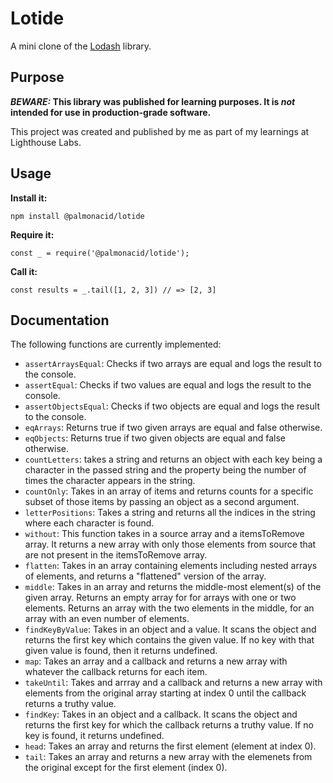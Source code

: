 # Lotide

A mini clone of the [Lodash](https://lodash.com) library.

## Purpose

**_BEWARE:_ This library was published for learning purposes. It is _not_ intended for use in production-grade software.**

This project was created and published by me as part of my learnings at Lighthouse Labs.

## Usage

**Install it:**

`npm install @palmonacid/lotide`

**Require it:**

`const _ = require('@palmonacid/lotide');`

**Call it:**

`const results = _.tail([1, 2, 3]) // => [2, 3]`

## Documentation

The following functions are currently implemented:

- `assertArraysEqual`: Checks if two arrays are equal and logs the result to the console. 
- `assertEqual`: Checks if two values are equal and logs the result to the console.
- `assertObjectsEqual`: Checks if two objects are equal and logs the result to the console.
- `eqArrays`: Returns true if two given arrays are equal and false otherwise.
- `eqObjects`: Returns true if two given objects are equal and false otherwise.
- `countLetters`: takes a string and returns an object with each key being a character in the passed string and the property being the number of times the character appears in the string. 
- `countOnly`: Takes in an array of items and returns counts for a specific subset of those items by passing an object as a second argument. 
- `letterPositions`: Takes a string and returns all the indices in the string where each character is found.
- `without`: This function takes in a source array and a itemsToRemove array. It returns a new array with only those elements from source that are not present in the itemsToRemove array. 
- `flatten`: Takes in an array containing elements including nested arrays of elements, and returns a "flattened" version of the array.
- `middle`: Takes in an array and returns the middle-most element(s) of the given array. Returns an empty array for for arrays with one or two elements. Returns an array with the two elements in the middle, for an array with an even number of elements. 
- `findKeyByValue`: Takes in an object and a value. It scans the object and returns the first key which contains the given value. If no key with that given value is found, then it returns undefined.
- `map`: Takes an array and a callback and returns a new array with whatever the callback returns for each item.
- `takeUntil`: Takes and arrray and a callback and returns a new array with elements from the original array starting at index 0 until the callback returns a truthy value.
- `findKey`: Takes in an object and a callback. It scans the object and returns the first key for which the callback returns a truthy value. If no key is found, it returns undefined.
- `head`: Takes an array and returns the first element (element at index 0).
- `tail`: Takes an array and returns a new array with the elemenets from the original except for the first element (index 0).
